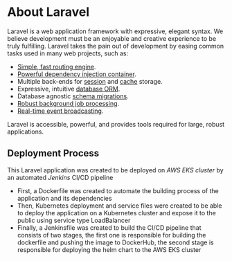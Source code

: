 # About Laravel

Laravel is a web application framework with expressive, elegant syntax. We believe development must be an enjoyable and creative experience to be truly fulfilling. Laravel takes the pain out of development by easing common tasks used in many web projects, such as:

- [Simple, fast routing engine](https://laravel.com/docs/routing).
- [Powerful dependency injection container](https://laravel.com/docs/container).
- Multiple back-ends for [session](https://laravel.com/docs/session) and [cache](https://laravel.com/docs/cache) storage.
- Expressive, intuitive [database ORM](https://laravel.com/docs/eloquent).
- Database agnostic [schema migrations](https://laravel.com/docs/migrations).
- [Robust background job processing](https://laravel.com/docs/queues).
- [Real-time event broadcasting](https://laravel.com/docs/broadcasting).

Laravel is accessible, powerful, and provides tools required for large, robust applications.

## Deployment Process

This Laravel application was created to be deployed on _AWS EKS cluster_ by an automated _Jenkins_ CI/CD pipeline

* First, a Dockerfile was created to automate the building process of the application and its dependencies 
* Then, Kubernetes deployment and service files were created to be able to deploy the application on a Kubernetes cluster and expose it to the public using service type LoadBalancer
* Finally, a Jenkinsfile was created to build the CI/CD pipeline that consists of two stages, the first one is responsible for building the dockerfile and pushing the image to DockerHub, the second stage is responsible for deploying the helm chart to the AWS EKS cluster
